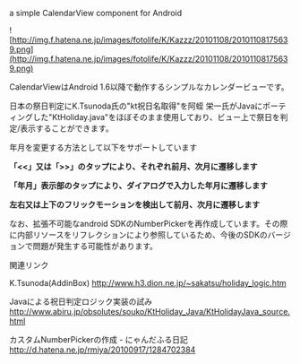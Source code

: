 a simple CalendarView component for Android

![http://img.f.hatena.ne.jp/images/fotolife/K/Kazzz/20101108/20101108175639.png](http://img.f.hatena.ne.jp/images/fotolife/K/Kazzz/20101108/20101108175639.png)

CalendarViewはAndroid 1.6以降で動作するシンプルなカレンダービューです。

日本の祭日判定にK.Tsunoda氏の"kt祝日名取得"を阿蛭 栄一氏がJavaにポーティングした"KtHoliday.java"をほぼそのまま使用しており、ビュー上で祭日を判定/表示することができます。

年月を変更する方法として以下をサポートしています

**「<<」又は「>>」のタップにより、それぞれ前月、次月に遷移します**

**「年月」表示部のタップにより、ダイアログで入力した年月に遷移します**

**左右又は上下のフリックモーションを検出して前月、次月に遷移します**


なお、拡張不可能なandroid SDKのNumberPickerを再作成しています。その際に内部リソースをリフレクションにより参照しているため、今後のSDKのバージョンで問題が発生する可能性があります。


関連リンク

K.Tsunoda(AddinBox)
http://www.h3.dion.ne.jp/~sakatsu/holiday_logic.htm


Javaによる祝日判定ロジック実装の試み
http://www.abiru.jp/obsolutes/souko/KtHoliday_Java/KtHolidayJava_source.html


カスタムNumberPickerの作成 - にゃんだふる日記
http://d.hatena.ne.jp/rmiya/20100917/1284702384
